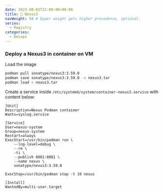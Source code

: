 ```yaml
---
date: 2023-08-01T21:00:00+08:00
title: 👾 Nexus3
navWeight: 50 # Upper weight gets higher precedence, optional.
series:
  - Registry
categories:
  - Devops
---
```


### Deploy a Nexus3 in container on VM 

Load the image 
```bash
podman pull sonatype/nexus3:3.59.0
podman save sonatype/nexus3:3.59.0 -o nexus3.tar
podman load < nexus3.tar
``` 

Create a service inside `/etc/systemd/system/container-nexus3.service` with content below:  

```init
[Unit]
Description=Nexus Podman container
Wants=syslog.service

[Service]
User=nexus-system
Group=nexus-system
Restart=always
ExecStart=/usr/bin/podman run \
	--log-level=debug \
	--rm \
	-ti \
	--publish 8081:8081 \
	--name nexus \
	sonatype/nexus3:3.59.0

ExecStop=/usr/bin/podman stop -t 10 nexus

[Install]
WantedBy=multi-user.target
```
